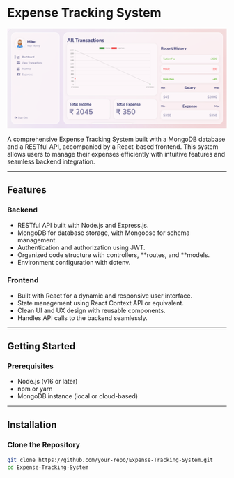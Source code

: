 # Expense Tracking System

![Image 2](https://github.com/theBhavyaaggarwal81/Expense_Tracker_RESTapi/blob/main/Screenshot%202.png)

A comprehensive Expense Tracking System built with a MongoDB database and a RESTful API, accompanied by a React-based frontend. This system allows users to manage their expenses efficiently with intuitive features and seamless backend integration.

---

## Features

### Backend
- RESTful API built with Node.js and Express.js.
- MongoDB for database storage, with Mongoose for schema management.
- Authentication and authorization using JWT.
- Organized code structure with controllers, **routes, and **models.
- Environment configuration with dotenv.

### Frontend
- Built with React for a dynamic and responsive user interface.
- State management using React Context API or equivalent.
- Clean UI and UX design with reusable components.
- Handles API calls to the backend seamlessly.

---

## Getting Started

### Prerequisites
- Node.js (v16 or later)
- npm or yarn
- MongoDB instance (local or cloud-based)

---

## Installation

### Clone the Repository
```bash
git clone https://github.com/your-repo/Expense-Tracking-System.git
cd Expense-Tracking-System
